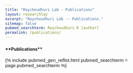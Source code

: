 ```yaml
---
title: "Roychoudhuri Lab - Publications"
layout: researchlay
excerpt: "Roychoudhuri Lab -- Publications."
sitemap: false
pubmed_searchterm: Roychoudhuri R [author]
permalink: /publications/
---
```


<h4 style="margin-top:22px">**Publications**</h4> 
<div style="font-family: Helvetica,Arial,sans-serif; font-size: 15">
{% include pubmed_gen_reflist.html pubmed_searchterm = page.pubmed_searchterm %}
</div>